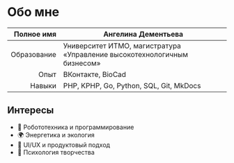 
# Обо мне
| Полное имя | Ангелина Дементьева |
|-----------:|----------------------|
| Образование | Университет ИТМО, магистратура «Управление высокотехнологичным бизнесом» |
| Опыт | ВКонтакте, BioCad |
| Навыки | PHP, KPHP, Go, Python, SQL, Git, MkDocs |

## Интересы
- 🤖 Робототехника и программирование  
- 🌍 Энергетика и экология  
- 🎨 UI/UX и продуктовый подход  
- 🧠 Психология творчества
